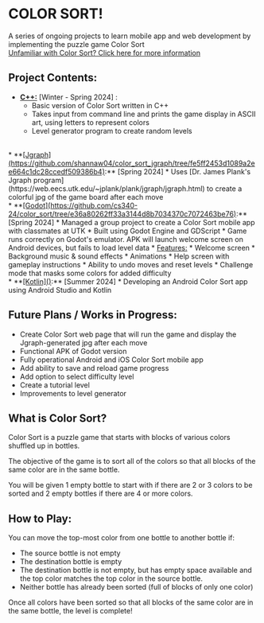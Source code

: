 # COLOR SORT!
A series of ongoing projects to learn mobile app and web development by implementing the puzzle game Color Sort<br>
[Unfamiliar with Color Sort? Click here for more information](#what-is-color-sort?)<br>




## Project Contents:
* **<u>[C++](https://github.com/shannaw04/color_sort/tree/main/cpp):**</u> [Winter - Spring 2024] :
    * Basic version of Color Sort written in C++ 
    * Takes input from command line and prints the game display in ASCII art, using letters to represent colors
    * Level generator program to create random levels
<br>
* **<u>[Jgraph](https://github.com/shannaw04/color_sort_jgraph/tree/fe5ff2453d1089a2ee664c1dc28ccedf509386b4)</u>:** [Spring 2024]
    * Uses [Dr. James Plank's Jgraph program](https://web.eecs.utk.edu/~jplank/plank/jgraph/jgraph.html) to create a colorful jpg of the game board after each move
<br>
* **<u>[Godot](https://github.com/cs340-24/color_sort/tree/e36a80262ff33a3144d8b7034370c7072463be76)</u>:** [Spring 2024]
    * Managed a group project to create a Color Sort mobile app with classmates at UTK 
    * Built using Godot Engine and GDScript
    * Game runs correctly on Godot's emulator. APK will launch welcome screen on Android devices, but fails to load level data
    * <u>Features:</u>
         * Welcome screen
         * Background music & sound effects
         * Animations
         * Help screen with gameplay instructions
         * Ability to undo moves and reset levels 
        * Challenge mode that masks some colors for added difficulty 
<br>
* **<u>[Kotlin]()</u>:**  [Summer 2024]
    * Developing an Android Color Sort app using Android Studio and Kotlin

## Future Plans / Works in Progress:
* Create Color Sort web page that will run the game and display the Jgraph-generated jpg after each move
* Functional APK of Godot version
* Fully operational Android and iOS Color Sort mobile app
* Add ability to save and reload game progress
* Add option to select difficulty level
* Create a tutorial level
* Improvements to level generator

## What is Color Sort?
Color Sort is a puzzle game that starts with blocks of various colors shuffled up in bottles. <br>

The objective of the game is to sort all of the colors so that all blocks of the same color are in the same bottle.<br>

You will be given 1 empty bottle to start with if there are 2 or 3 colors to be sorted and 2 empty bottles if there are 4 or more colors.

## How to Play:
You can move the top-most color from one bottle to another bottle if: 
* The source bottle is not empty
* The destination bottle is empty 
* The destination bottle is not empty, but has empty space available and the top color matches the top color in the source bottle.
* Neither bottle has already been sorted (full of blocks of only one color) <br>

Once all colors have been sorted so that all blocks of the same color are in the same bottle, the level is complete! 